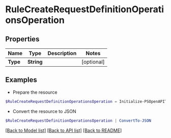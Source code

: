 # RuleCreateRequestDefinitionOperationsOperation
## Properties

Name | Type | Description | Notes
------------ | ------------- | ------------- | -------------
**Type** | **String** |  | [optional] 

## Examples

- Prepare the resource
```powershell
$RuleCreateRequestDefinitionOperationsOperation = Initialize-PSOpenAPIToolsRuleCreateRequestDefinitionOperationsOperation  -Type null
```

- Convert the resource to JSON
```powershell
$RuleCreateRequestDefinitionOperationsOperation | ConvertTo-JSON
```

[[Back to Model list]](../README.md#documentation-for-models) [[Back to API list]](../README.md#documentation-for-api-endpoints) [[Back to README]](../README.md)

